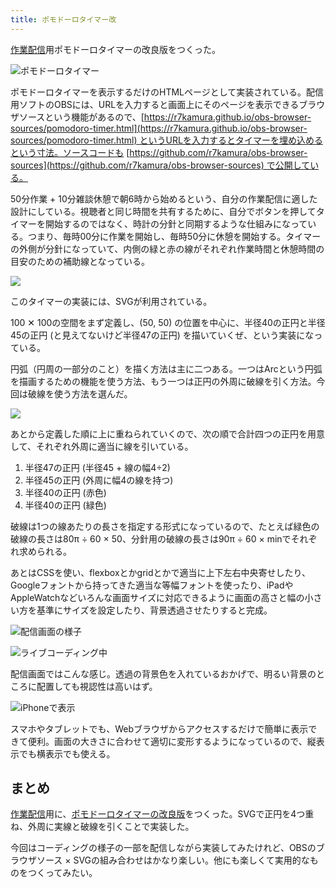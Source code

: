 ```yaml
---
title: ポモドーロタイマー改
---
```

[作業配信](https://www.youtube.com/c/r7kamura)用ポモドーロタイマーの改良版をつくった。

![](https://lh3.googleusercontent.com/docs/ADP-6oE4INbtf1pmWPWrmVriTIj2tyGtxfgXpIqwGyMZCPjHIZWgExQpKKcUol664MFbEpY6zrUMjkCkhk-WmsduA-fXio4IXFHLN7yPLhtFAjsJADnlsqQSDblN9wKXetOUDTWaZWy-UukXET_bsU-0kElbeKK-vsXOL-2SkPs_mfYArsJRqqlsGRcPt7T28AmSDNGnFDdRDYMcuVKH6XHRUiJ97vKMu50XLsJgBe1KCvv7OwkUPE1le5kDZZBZ7wybVewu0DidwfeFF5jDrxGwkHeAwtuRYrm6yKQ1HvunsFCnZhEYNN18r2kL2VgXXPtoWGgHKusNwrnPf7durO6adnp25nA-2dLoLR-rBW1xw7xWw8BUxNl6tCIdJWtzA0LhYnh30NoCkavfUZ4BKtvMxOVZMNFFHNhrubItXufg6pyi2XcfDq5ylVc7peunqb4kzkQtbj2RUBLT7P3N40W6-GhJiv_MfGrkxiljw43_nrajnfITDa8-fqLRXZU1wEuQEDNauai7RI0t-PdLOFHAusX4RA_6V963IW8EK7ikw8Pm7eVW2qpG8AMNNd6AQwK-dXsZW9u-Ttvvhi4DIwjrQON-j2v8II6mwXJYuybSowDzkr_hHsbepAwum5rUIvRP8Oxo8oUU-C-dL6p22YmhtaS-RHZe7ILRFJAbBYT8fel0XlwqvlZ-wAQjgYT21eqwciWgszWk4NLEaBDD2Hy56QQ7bL4GSK5JB0FtKAiGUX-qewH047cLQswJRW50YsGdiwd7S-HeoYDvQtXMxSfzUMmePToCaGM4kLCVQ2xVULZRkW29sWYmUuHVMFuFSA-Me2R3mWmCPskF4Hv6WgdeIjLDlTGglm44OR63S1muKg71ye5Zs4oB1Hg1KSHEXEa8qOUbdhkrtQJD1lJMNi6FBhFTPdjpj95fdxkl9VB-LOVkxu5PKa9LdIMQPq1wUPOu9aoHXMACR4qer_xoJQ3uc83OqtdNRcLAzKoaOqFZnYnV-xEtEWB5y59uGUdDh3HmmhdAvFzOX3JDKXbhrk5oiwBg_DqEFACcCoGOBzZo0v1W-ciS1bFPxSO2MflUKfOyVkp_r_5zpGbcAuL23GkhGd_qLNi6tz8yquaTB_FI9j_iDRaWhNxtWUzIDBfNHxo16o_OEyyBwH_WmXwQqYrhBuhVe4Fhvdd1lyDn45APp41VTezOhPPi77nEqzj2cGoPQRiHsRDQmnz4hZ2OpcEIfKp1Afa5Tvv33FpNTgFlbzZqyMZPaQ "ポモドーロタイマー")

ポモドーロタイマーを表示するだけのHTMLページとして実装されている。配信用ソフトのOBSには、URLを入力すると画面上にそのページを表示できるブラウザソースという機能があるので、[https://r7kamura.github.io/obs-browser-sources/pomodoro-timer.html](https://r7kamura.github.io/obs-browser-sources/pomodoro-timer.html) というURLを入力するとタイマーを埋め込めるという寸法。ソースコードも [https://github.com/r7kamura/obs-browser-sources](https://github.com/r7kamura/obs-browser-sources) で公開している。

50分作業 + 10分雑談休憩で朝6時から始めるという、自分の作業配信に適した設計にしている。視聴者と同じ時間を共有するために、自分でボタンを押してタイマーを開始するのではなく、時計の分針と同期するような仕組みになっている。つまり、毎時00分に作業を開始し、毎時50分に休憩を開始する。タイマーの外側が分針になっていて、内側の緑と赤の線がそれぞれ作業時間と休憩時間の目安のための補助線となっている。

![](https://lh3.googleusercontent.com/docs/ADP-6oFRfQxVjIqtzwgfvAJCYTDUDtvV_cCh8eVOMJ5e0r83JF2QQ99fbp6sTACbNTrpD4bDWfk8zDQo9rxHolaqE9udLyQDMl95zHWLcfefwdRccfnmy7Kjtd13NKF6bW8DBTc_ltgDjdvOekwaCnfXi-IvcsJe8tT8YipW4OqM50ot7mDZUtnU_lJnm4r7J8IM_eNyFMXKhibROQklHeQUe9iIgL-w7dqs8YtvC9yyE7wWqNca43jVuFQYPgMhGV6h4n_Ta5sMj5gPFxfiZhrsXg0vPGb0RUe_5n_RA_KFd8PTrJgYmk5Rj75b5USur0W2PT2j6r4i7IbX-hqhcYl4Kq3SfeDxHVkvoZ0fByIO6xR8oO60BPBdNfMjpn_GPG7ozghcV6N_ThHqgJBL3Bz4G2DF4Xg8GcqPaturwsGYara5X18MzRNZrP0sfX4LKhbIeduNCu8oAPbItEBGwZWll7v9jJagBbpvny2_Rww5rK1OErE-OaP9mZjk33AIvkBgG1dMtQGDibbmWHIKY7kMDOq-uX49KNmCu0-dMxMiI5Lvnth0YmFBDP9WsPogxjcB2u2lug7_bvoN2X8iE4T5PTTYfuTvvideOAFxQA1-o60mOjJybG0bV-6gq__Xk-B1ET2L7UAlgToNb2E9tTqCJkI5wGnDgfbnH-GuUvwYDVkhIzvdTu8zbFreakG0iZKJBiAek4amcuubOiF3nY-nxwbJOxTr5hR2mNUTYmSXjZpcEX_S1wLos_GPrUa5h810lQyAUmnW1_x-Nlo9rSu_CLTwmBmkJZQKdElIQXsiAeyq3qQ92D9gpHQgJ_3Ucf9yiu7lf99SfrOtxqevChA9MppRbPheHja69M6RF7NQk-Mcxf3pyHnxU5hzbaGPMJA3sTgI8-OwY0GkAP3yLmF4cizPa_dxzNL-qe2gWxk58Ehpl1VDjJ0FfkW0BradradtKQBszcefatCqR_SHLWCdWa7ETD23UnyGNIrISY8uGWv7nRjX1qwEhduzhutVDuOdoESocLPG8vk94FLuvwl1f8saKTslJV7rTbfOnJXd-yI_p49YXDJlfbcg1z2G7cdTd4cUhE0AVynp_PR1BU688Vo2jF0BEjXsfj1SN_CmyzjX6Vu5wayp_RCauQVwPo498ktcAZo1748NysdQKV-DnktDQ355SyFmdvhB8oy3ute78Pfk9-0AWVxpLQ2NiamyTFDX8okiQdnwjvIiUD4_FORexP5O5D5mYdHway-xMsWqC5KYzw)

このタイマーの実装には、SVGが利用されている。

100 ✕ 100の空間をまず定義し、(50, 50) の位置を中心に、半径40の正円と半径45の正円 (と見えてないけど半径47の正円) を描いていくぜ、という実装になっている。

円弧（円周の一部分のこと）を描く方法は主に二つある。一つはArcという円弧を描画するための機能を使う方法、もう一つは正円の外周に破線を引く方法。今回は破線を使う方法を選んだ。

![](https://lh3.googleusercontent.com/docs/ADP-6oHXfE7Q35SnIdLunx0Kf3-8tmiORbotoHBuLyb0q_xtF0pcHX6C77jU-Nu0NKrCZ7xjlS0yGj13ZyKO83p_nZnEho--VE_bqMo2AgXuufGF17mqyOdJ0A9i_rNgemIxwAECEmsnhEIJOFVraARUoYC6CtYIXi35Rc4qnAsaGALGTFk2ZbEVUT0quOQa_rsnyXjJ6j-2iVqCCeOV4O3c24iLVb1DjPhXX7E4aqCtak4gorct9Qd_NU-FhJLO7zaubB-5RsX8qAM2nmGTtreKywaW3Pjf-D8pFojmEZQcb5wRKD2VBscfUpwTDOW2gmeR5v2CwrMyzYHj6XWSTRtUfwKpAw8e89ekgG0uJREHEgQBpAsQDZBhMguIYV2eALTwXDcajjxMRxasUGGV7oHovCEDeld5YmRYuHwwGabj5wo-diK-4kMXJMdWTKdfY3yRLzm1tcVlh_hWt7MhpAwdrEblOqNKloOnTvXCD5Ixk473AodxtlKbe9BHUW-FxZV-xuqBjc96gr72Gmjgz3uocqjHbVwBB34b0BXKlL6vWD5ca69ps07sij7SU7fxSOAFzbnAesVodSeyB4J5dZZaVXIGLI9WvKxwKHAR4-rrewFvJPCC8AKm5a8u84yGC2C7H9KdYJJgw5sGVA6TZaVlwofNTJ7y44Ce2ft4GfIESMWDH4zoJ0V61T0_Y60lrPqnwRsMHyJ7ymw66wJyStf4tiBPposUR9V2B5R5paEdszfILFuBDhftyJwUxlL5oYmlWquYRKTS1t0yMygJI-M0FeERic_St5efdWl0m6DFO9YFcGINMrz_S_vAeSzw50JKXNs1trdxAGm8LgLA-ustXIofMbrmCJUg16HjV77redKo2ptGg4Y68m3q-Bc7a6O7GXnEB2G4J5XH3mtf1ntiO2dnuVCHTUGkVQDeYq-Vt7N1SD9WfRebW3obVuZhnvh7H5GzPfnSgAqLThJA7YtGJ_76IKp-kOqklwoJE4T-AMYM2XUBsj_35X0D8MdZQq8K7WdjrUMkgNOCDQDhYb3MZ42_4O7bnZwHbzLKYAczt83cO2N2UK1zOURoKQinaog4BWC1_u9HlQ_fehZWOfkfOYd-td4etqOE78vD8QJfc5jFTcyPkPKgESIbydeO1B03yzOl8Z7HocgktAHRlxjQsZofTnT5yzFBW2MRP3uba_1p4bXF-kIPHQ39uN065yEjG8JVxk_v2haJtoGlGDsC4StYaPydTZFVDv_aCdVXDwSBvRANvw)

あとから定義した順に上に重ねられていくので、次の順で合計四つの正円を用意して、それぞれ外周に適当に線を引いている。

1.  半径47の正円 (半径45 + 線の幅4÷2)
2.  半径45の正円 (外周に幅4の線を持つ)
3.  半径40の正円 (赤色)
4.  半径40の正円 (緑色)

破線は1つの線あたりの長さを指定する形式になっているので、たとえば緑色の破線の長さは80π ÷ 60 × 50、分針用の破線の長さは90π ÷ 60 × minでそれぞれ求められる。

あとはCSSを使い、flexboxとかgridとかで適当に上下左右中央寄せしたり、Googleフォントから持ってきた適当な等幅フォントを使ったり、iPadやAppleWatchなどいろんな画面サイズに対応できるように画面の高さと幅の小さい方を基準にサイズを設定したり、背景透過させたりすると完成。

![](https://lh3.googleusercontent.com/docs/ADP-6oGUkmrKZ-86sqD4HgzH7vlyRaXoB31WFSzL9OacfWq4JhY6uhfVwaOv3MZwhC7ijm726Um3Klai59eINlsX2PYA26hewy77ivYomS9nXhOU5gUdtZPnL1QmitTRX5oiyD8oDKUmr6W2p7cHxa4YsH1xwTxDhytQ6LyS6YjbQGX68Lppe7mabKWoyrcOJeI1OlA3E_EpFHkCT96VOLQmydoeVRdY1QHFbkFKgUbS23qv9vSBZd1Xtbp6dl6bCTIxkJqIZRHZImWAYptissqAPunySepRKz3dQeBFUGr3YNGmcbExpZre-UogU0fsFIf-Zs4l00JwBEe4Gh-hDpc2ymJ2iaosG4PwZPyjJtPJUXmwx_u5My7SJRj_2NFBa_DArGqNRC7zpokTCQ7d8PXsLxb3_OnPqRPaeO8xvcAOkaMB2xRKjMn8yOSkWlQSyYYi4QO7UPq5-3P1HS3aE6WfHJwTDPUcK-8UBCMzAMYtSG32mKRjjKl2WxHfgbiQ0WS94pL-lGx36drE-F2uoyU5vR_i2oUbTOQUdYAJ3ivWizLuGBGS5GBLuxxcPvKfO4O5qtOaTuMv7OEGTLlNiSGthHwi-Cam-1sjOh4PXVhbmJsVLTos4PVYjvYFUJX3q2LHF4135o8WYdTxZw6NSQz8EX62KY9vDSHIRC1F_Vj13JLyQwt5DuMVghE7BcRmHorIjB0yHxwQcMpLx2jWFIzpenbVFCg2pNqPBTKB9V0UcsVM6QQxm9S8j7CLMcfrTw8hy8txtW64RPa0YOVkBVUaitg--s6T2KzEbk4RynjhoLeGR1YqavjUz11T3vKJWYK1kj5KDFGV-qAsEq0F5yxD0nWIQpfN_96TbV-qBLGpH8rjTsZIMrUF_UsEBVOWciPVVjaenXkzi2AFPdKh_gQ6bhB11soL8hLGxe_MAEVxxMnfYRAif5Hd83AyGQE-zpU2ijCka8rZ2YPYqDNaLjNey5gbIv5RXzLsLikxxGgdq6WNStTSNtczt49PSpk6-dH1PKfcb1Ytae9_4f-DinbRVuI8mHPmlweb5Ol__2JmaBQMP29NK0xolGJo2z5qOh8XhuDmGDR-zHunyevQUyQ1gW3ZKMiIwvNtMwhHPm3YJ3GBI5Sylg5GYrI7htYrUtnp_kvNk0p1wSvELG-tB74Z1QvCNlV4_K8G0TJcuV67iPw29uhJZ7K2c-eC2ZN2kyRI5NJmoIjyFj8jyftLgT6E__DfUUd8fxq-uepaCZgKrxT3bp-Wkw "配信画面の様子")

![](https://lh3.googleusercontent.com/docs/ADP-6oHOded1c1Sn6Tf06DhLjwnaPikU7bPPUARDgr4hUoGwK5H73qEfnvjkSqUrLXvbtAke8x-opZCieJyW1cfzA8UTLsu-O6IwtS3g8MU6Y0mTsiCzygOUehK00lqSekrQcS-0DZjcac82REDT581PHyWUJdWjbcGyTa_-ZnzinmOeLNxT78oz8e_M8RkjbJfWAPFysOWrI1LiTAC4HMITU6rq1yGjiONGoueYcKDkYaDZKEa066HpryKVdCxnza1XARg74yeZhEzsBl8j-H2hFVB2aL4CmVDJymIKrjiAUM2k2TPqgX4AaMfRD-32hFlhL0Ubav8nLG05241GK3-SW2ZKwNbwwaCOqzOI62MWtrlu4m8kiJeCS7lAjyane1eJ4dqigJZQphHFsFUd4fn5oe2uqiOcYXspSWQc-iqB_uKe7eUGxe7N9bsEW7GRAi01d9jW5zHSKMAqz5v_HYuJ6z8kGMBS1Egmm-wfSH_a6f75GsdGciII32nVeFlNR2c6liVSROxKk_Qn8NEi7e_Y3Ts68q2KX7ybwPXdR4xBwpkVl8u6W4eSCnKhfRbQBRylGGvuWXufWSkehKeJl4lM2U8tmKxrFWhNoobwQ0GrpoHp3psYSFCwWXPMWWlCJwoG0vGntyXfWkF3DbuYT2H00yrImJetIdNSy-YX3sCY2WZ4kNuX-h-qq2k4zUGu57lXXWG0M7QJYFeVA0cb5ko3RwZemGlmOjB_A4x9TfNAI6xa80lXeVtP2ekL-rx22htCtaMwnYb7_Vv606rUKhzrP5M25wrbOayX4fMswBYP3lic-bQGMuHklLMg6Zo2IozCBi4zvU35J_-IH9Y614ksBKaox27OXyUNDALuE0lf623o36RqPO1dl6Vt0JsMaTFoVAKFQhqcKiZSujGkRwGkU-V79P0EMSsA8qBYSjjsG9jNjXlHoBAmvJtq-bHzEKya-x1kCJTykmVgtAG9vtWRCeV5pJ4Ecv8gWxa-WK1ub9zxy_L5nJ0ZlAPAPIhFLpxHcV3Ewz4pbtfHigYjnjFDBzHRI7cEXRX1DJmohZqfsR_6xyG3tht0Wd9uZVob64ComqoJ2rsWhhpfGmoXA-GOIa0Tu22csH8bIqIfgIvsxKLxWq1GJoJ1WwEl7G8FmtsbU6GfUntidm9FGAvDsscRhlBkDFM8cupDlDgx58JISQxgF7cg9hMd-p_UNxlfNRBDjEpdST7OCNy9cSm9F6BLcZ1ER9G26uR3Kh6xRDaD2vV6t4-jCQ "ライブコーディング中")

配信画面ではこんな感じ。透過の背景色を入れているおかげで、明るい背景のところに配置しても視認性は高いはず。

![](https://lh3.googleusercontent.com/docs/ADP-6oFRMwWXEXnL7COpcaNeHBLXdDxxmudsA-Yrvcv4VfY7ZU49lfREEabFnbnqA9wmjLKz-NpbEZ4RlAaSmnignos0cVXzscE2HrT91znXgiK6UiqpRW-WAODTVifWl_2TjhM5vIHNtNCjgVtImrcr1hFsBDQf9AIakZsbTCJlBPZIeov_IXKZVtaCXnsuYYky-RF2TGCSrSZWnyXP3YvUJPsxYA64DleZGUdiDoI4otklMFu6ZWlYxMk5yaZcVm7F08MK6Z35h1yz6wz-XTBaZZb14PHvxbMN8vkcH-85Ph6RUpt7A2UCUoEJ7L5hRkwGs1iLVZ40UsgnuoBi12OURZeMTLZU3U7nB05elNEtjMquYV7oPangzAqKVAP6Li90WzyLv64boERNxY2YWid8vpRruEzDKd9ETaNu2T2tvMRVSv3bhleCiJ0gVWaZC0hCaDrfM_hqUk63hIkY7XL-BbWrdnEVxA8qa3sOEuCPmqySHccTlUHcTYqZCEGkvpKeZaIoZZCHkoeV0X7Co0o1Cj0jvKc0WFcPMGUnzjlwckE5hhnjCwAlx021XIf76-QpRGxswY-HmfA__2rsZ1UvhXcqvDXpEeE8B9p1U0d3uBzLqko2UmBT_a7KG3mYxIvhpWHXjs2PpGJmbm7pSu82ktmh1ZXTd9rGe1J7o19w5BWDFzw8MFa2hOA2bDkIJGcl0yOGLdkQkEpDhcoCPbrEnwHDh0KH6AV4hgf-cgpKCtZemOgbAnRiP24A4F8vdil1DiXLwoHZaw6a9495-AQADWf_WjIsH57PYn5jLdprp4QVmIg9cqEBKM3HWHFCeAVIFU2FrCYglhIWUMOXKZkoDDRmviHv0kjX8kjC68QbY8MrXaW3IR_0Paiwoe-tNdJR4uwp4x-PbmMn0q1pXbW98BDZzqL2D2i5Wh8HUUERXk_rodhH5wYKbyIQqwVOz1Gb2ltWwMppuM1tmEeUulXDBq3ENtfbSCdSJHv1UJMFQn56UF5u1uBSBpNvoOxiJD19cq8h-rZZSvSnS8O5y3Kf39tKNZ16INOWhXUSbwxPy4fE8eM2TSzLkC4Tpepaf_SE-TPb1gWVnKtNqe7zXXfX8G3U7pi4wOySHuscUouqs_CItTqPp50ECXq360Ba1jJISzEcjEJB0Fv4w2XiMbtFLQdSPbD31OgGKdOh15ktZ_MlUB6doa6Cq4douPFFHiB44Yr0KN_5XnewwaciVIOM3QrWS69av82K_qHWbNiRPWFjyC_1bA "iPhoneで表示")

スマホやタブレットでも、Webブラウザからアクセスするだけで簡単に表示できて便利。画面の大きさに合わせて適切に変形するようになっているので、縦表示でも横表示でも使える。

まとめ
---

[作業配信](https://www.youtube.com/c/r7kamura)用に、[ポモドーロタイマーの改良版](https://github.com/r7kamura/obs-browser-sources)をつくった。SVGで正円を4つ重ね、外周に実線と破線を引くことで実装した。

今回はコーディングの様子の一部を配信しながら実装してみたけれど、OBSのブラウザソース × SVGの組み合わせはかなり楽しい。他にも楽しくて実用的なものをつくってみたい。

